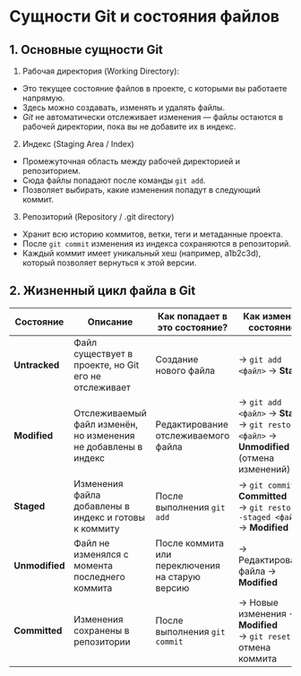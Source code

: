 # Cущности Git и состояния файлов
## 1. Основные сущности Git
1) Рабочая директория (Working Directory):
* Это текущее состояние файлов в проекте, с которыми вы работаете напрямую.  
* Здесь можно создавать, изменять и удалять файлы.  
* *Git* не автоматически отслеживает изменения — файлы остаются в рабочей директории, пока вы не добавите их в индекс.  

2) Индекс (Staging Area / Index)  
* Промежуточная область между рабочей директорией и репозиторием.  
* Сюда файлы попадают после команды `git add`.  
* Позволяет выбирать, какие изменения попадут в следующий коммит.  

3) Репозиторий (Repository / .git directory)  
* Хранит всю историю коммитов, ветки, теги и метаданные проекта.  
* После `git commit` изменения из индекса сохраняются в репозиторий.  
* Каждый коммит имеет уникальный хеш (например, a1b2c3d), который позволяет вернуться к этой версии.  

## 2. Жизненный цикл файла в Git

| Состояние          | Описание                                                                 | Как попадает в это состояние?                     | Как изменить состояние?                                                                 |
|--------------------|--------------------------------------------------------------------------|---------------------------------------------------|----------------------------------------------------------------------------------------|
| **Untracked**      | Файл существует в проекте, но Git его не отслеживает                     | Создание нового файла                             | → `git add <файл>` → **Staged**                                                        |
| **Modified**       | Отслеживаемый файл изменён, но изменения не добавлены в индекс           | Редактирование отслеживаемого файла               | → `git add <файл>` → **Staged**<br>→ `git restore <файл>` → **Unmodified** (отмена изменений) |
| **Staged**         | Изменения файла добавлены в индекс и готовы к коммиту                    | После выполнения `git add`                        | → `git commit` → **Committed**<br>→ `git restore --staged <файл>` → **Modified**        |
| **Unmodified**     | Файл не изменялся с момента последнего коммита                           | После коммита или переключения на старую версию   | → Редактирование файла → **Modified**                                                  |
| **Committed**      | Изменения сохранены в репозитории                                        | После выполнения `git commit`                     | → Новые изменения → **Modified**<br>→ `git reset` → отмена коммита                      |